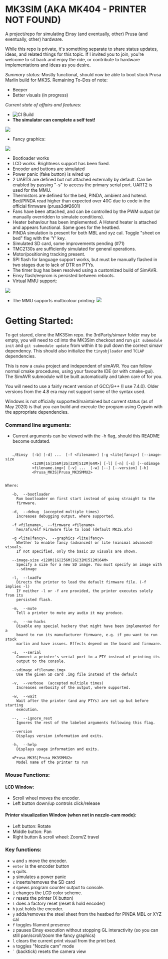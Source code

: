 # MK3SIM (AKA MK404 - PRINTER NOT FOUND)
A project/repo for simulating Einsy (and eventually, other) Prusa (and eventually, other) hardware.

While this repo is private, it's something separate to share status updates, ideas, and related things for this topic. If I invited you to join, you're welcome to sit back and enjoy the ride, or contribute to hardware implementations and ideas as you desire.

*Summary status:* Mostly functional, should now be able to boot stock Prusa Marlin build for MK3S.
Remaining To-Dos of note:
- Beeper
- Better visuals (in progress)

*Current state of affairs and features*:
- ![CI Build](https://github.com/vintagepc/MK3SIM/workflows/CI%20Build/badge.svg)
- **The simulator can complete a self test!**


![](https://user-images.githubusercontent.com/53943260/80157964-63404880-8595-11ea-9bfe-55668a0d4807.png)

- Fancy graphics:

![](images/Advanced_gfx.png)

- Bootloader works
- LCD works. Brightness support has been fixed.
- Encoder and buttons are simulated
- Power panic (fake button) is wired up
- 2 UARTS are defined but not attached externally by default. Can be enabled by passing "-s" to access the primary serial port. UART2 is used for the MMU.
- Thermistors are defined for the bed, PINDA, ambient and hotend. Bed/PINDA read higher than expected over 40C due to code in the official firmware (prusa3d#2601)
- Fans have been attached, and can be controlled by the PWM output (or manually overridden to simulate conditions).
- Heater behaviour has been implemented. A Hotend heater is attached and appears functional. Same goes for the heatbed.
- PINDA simulation is present for both MBL and xyz cal. Toggle "sheet on bed" flag with the 'Y' key.
- Simulated SD card, some improvements pending (#71)
- TMC2130s are sufficiently simulated for general operations.
- Motor/positioning tracking present.
- SPI flash for language support works, but must be manually flashed in two stages due to lack of DTR on PTYs.
- The timer bug has been resolved using a customized build of SimAVR.
- Einsy flash/eeprom is persisted between reboots.
- Virtual MMU support:

![](images/MMU2.png)

- The MMU supports multicolour printing:
![](https://user-images.githubusercontent.com/53943260/84335826-c432d880-ab63-11ea-9534-6cc61ae1a745.png)

# Getting Started:

To get stared, clone the MK3Sim repo. the 3rdParty/simavr folder may be empty, you will need to cd into the MK3Sim checkout and run `git submodule init` and `git submodule update` from within it to pull down the correct simavr dependency. This should also initialize the `tinyobjloader` and `TCLAP` dependencies.

This is now a `cmake` project and independent of simAVR. You can follow normal cmake procedures, using your favourite IDE (or with cmake-gui). The SimAVR submodule will be built automatically and taken care of for you.

You will need to use a fairly recent version of GCC/G++ (I use 7.4.0). Older versions from the 4.8 era may not support some of the syntax used.

Windows is not officially supported/maintained but current status (as of May 2020) is that you can build and execute the program using Cygwin with the appropriate dependencies.

### Command line arguments:
- Current arguments can be viewed with the -h flag, should this README become outdated.
```

   ./Einsy  [-b] [-d] ...  [-f <filename>] [-g <lite|fancy>] [--image-size
            <128M|1G|256M|2G|32M|512M|64M>] [-l] [-n] [-s] [--sdimage
            <filename.img>] [-v] ...  [-w] [--] [--version] [-h]
            <Prusa_MK3S|Prusa_MK3SMMU2>


Where:

   -b,  --bootloader
     Run bootloader on first start instead of going straight to the
     firmware.

   -d,  --debug  (accepted multiple times)
     Increases debugging output, where supported.

   -f <filename>,  --firmware <filename>
     hex/afx/elf Firmware file to load (default MK3S.afx)

   -g <lite|fancy>,  --graphics <lite|fancy>
     Whether to enable fancy (advanced) or lite (minimal advanced) visuals.
     If not specified, only the basic 2D visuals are shown.

   --image-size <128M|1G|256M|2G|32M|512M|64M>
     Specify a size for a new SD image. You must specify an image with
     --sdimage

   -l,  --loadfw
     Directs the printer to load the default firmware file. (-f implies -l)
     If neither -l or -f are provided, the printer executes solely from its
     persisted flash.

   -m,  --mute
     Tell a printer to mute any audio it may produce.

   -n,  --no-hacks
     Disable any special hackery that might have been implemented for a
     board to run its manufacturer firmware, e.g. if you want to run stock
     marlin and have issues. Effects depend on the board and firmware.

   -s,  --serial
     Connect a printer's serial port to a PTY instead of printing its
     output to the console.

   --sdimage <filename.img>
     Use the given SD card .img file instead of the default

   -v,  --verbose  (accepted multiple times)
     Increases verbosity of the output, where supported.

   -w,  --wait
     Wait after the printer (and any PTYs) are set up but before starting
     execution.

   --,  --ignore_rest
     Ignores the rest of the labeled arguments following this flag.

   --version
     Displays version information and exits.

   -h,  --help
     Displays usage information and exits.

   <Prusa_MK3S|Prusa_MK3SMMU2>
     Model name of the printer to run
```
### Mouse Functions:
#### LCD Window:
- Scroll wheel moves the encoder.
- Left button down/up controls click/release
#### Printer visualization Window (when not in nozzle-cam mode):
- Left button: Rotate
- Middle button: Pan
- Right button & scroll wheel: Zoom/Z travel

### Key functions:
- `w` and `s` move the encoder.
- `enter` is the encoder button
- `q` quits.
- `p` simulates a power panic
- `c` inserts/removes the SD card
- `d` spews program counter output to console.
- `1` changes the LCD color scheme.
- `r` resets the printer (X button)
- `t` does a factory reset (reset & hold encoder)
- `h` just holds the encoder.
- `y` adds/removes the steel sheet from the heatbed for PINDA MBL or XYZ cal
- `f` toggles filament presence
- `z` pauses Einsy execution without stopping GL interactivity (so you can still pan/scroll/zoom the fancy graphics)
- `l` clears the current print visual from the print bed.
- `n` toggles "Nozzle cam" mode
- `` ` `` (backtick) resets the camera view
